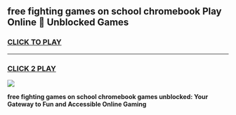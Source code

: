 
## free fighting games on school chromebook Play Online 👋 Unblocked Games
<h3>
<a href="https://news.freeplayer.one?title=free_fighting_games_on_school_chromebook&ref=17GH">CLICK TO PLAY</a></h3>
<hr>

<h3>
<a href="https://news.freeplayer.one?title=free_fighting_games_on_school_chromebook&ref=17GH">CLICK 2 PLAY</a>
  
</h3>

<a href="https://news.freeplayer.one?title=free_fighting_games_on_school_chromebook&ref=17GH/"><img src="https://clearcache.store/games.png"></a>


**free fighting games on school chromebook games unblocked: Your Gateway to Fun and Accessible Online Gaming**
